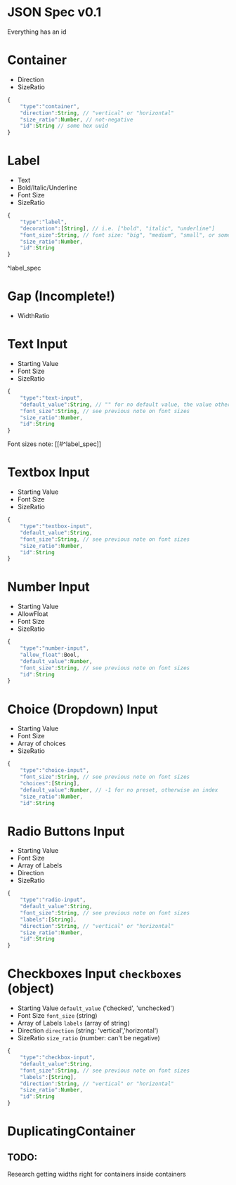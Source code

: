 # JSON Spec v0.1

Everything has an id

# Container

- Direction
- SizeRatio

```js
{
    "type":"container",
    "direction":String, // "vertical" or "horizontal"
    "size_ratio":Number, // not-negative
    "id":String // some hex uuid
}
```

# Label

- Text
- Bold/Italic/Underline
- Font Size
- SizeRatio

```js
{
    "type":"label",
    "decoration":[String], // i.e. ["bold", "italic", "underline"]
    "font_size":String, // font size: "big", "medium", "small", or something like "11px"
    "size_ratio":Number,
    "id":String
}
```

^label_spec

# Gap (Incomplete!)

- WidthRatio

# Text Input

- Starting Value
- Font Size
- SizeRatio

```js
{
    "type":"text-input",
    "default_value":String, // "" for no default value, the value otherwise
    "font_size":String, // see previous note on font sizes
    "size_ratio":Number,
    "id":String
}
```

Font sizes note: [[#^label_spec]]

# Textbox Input

- Starting Value
- Font Size
- SizeRatio

```js
{
    "type":"textbox-input",
    "default_value":String,
    "font_size":String, // see previous note on font sizes
    "size_ratio":Number,
    "id":String
}
```

# Number Input

- Starting Value
- AllowFloat
- Font Size
- SizeRatio

```js
{
    "type":"number-input",
    "allow_float":Bool,
    "default_value":Number,
    "font_size":String, // see previous note on font sizes
    "id":String
}
```

# Choice (Dropdown) Input

- Starting Value
- Font Size
- Array of choices
- SizeRatio

```js
{
    "type":"choice-input",
    "font_size":String, // see previous note on font sizes
    "choices":[String],
    "default_value":Number, // -1 for no preset, otherwise an index
    "size_ratio":Number,
    "id":String
```

# Radio Buttons Input

- Starting Value
- Font Size
- Array of Labels
- Direction
- SizeRatio

```js
{
    "type":"radio-input",
    "default_value":String,
    "font_size":String, // see previous note on font sizes
    "labels":[String],
    "direction":String, // "vertical" or "horizontal"
    "size_ratio":Number,
    "id":String
}
```

# Checkboxes Input `checkboxes` (object)

- Starting Value `default_value` ('checked', 'unchecked')
- Font Size `font_size` (string)
- Array of Labels `labels` (array of string)
- Direction `direction` (string: 'vertical','horizontal')
- SizeRatio `size_ratio` (number: can't be negative)

```js
{
    "type":"checkbox-input",
    "default_value":String,
    "font_size":String, // see previous note on font sizes
    "labels":[String],
    "direction":String, // "vertical" or "horizontal"
    "size_ratio":Number,
    "id":String
}
```

# DuplicatingContainer


## TODO:

Research getting widths right for containers inside containers

